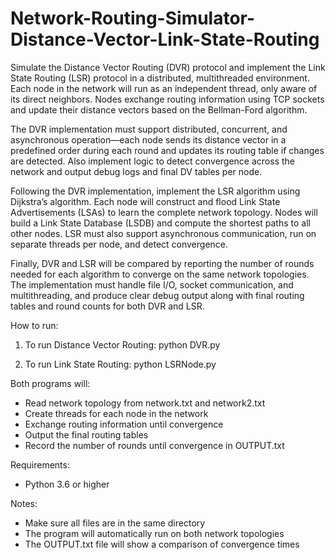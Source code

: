 # Network-Routing-Simulator-Distance-Vector-Link-State-Routing
Simulate the Distance Vector Routing (DVR) protocol and implement the Link State Routing (LSR) protocol in a distributed, multithreaded environment. Each node in the network will run as an independent thread, only aware of its direct neighbors. Nodes exchange routing information using TCP sockets and update their distance vectors based on the Bellman-Ford algorithm.

The DVR implementation must support distributed, concurrent, and asynchronous operation—each node sends its distance vector in a predefined order during each round and updates its routing table if changes are detected. Also implement logic to detect convergence across the network and output debug logs and final DV tables per node.

Following the DVR implementation, implement the LSR algorithm using Dijkstra’s algorithm. Each node will construct and flood Link State Advertisements (LSAs) to learn the complete network topology. Nodes will build a Link State Database (LSDB) and compute the shortest paths to all other nodes. LSR must also support asynchronous communication, run on separate threads per node, and detect convergence.

Finally, DVR and LSR will be compared by reporting the number of rounds needed for each algorithm to converge on the same network topologies. The implementation must handle file I/O, socket communication, and multithreading, and produce clear debug output along with final routing tables and round counts for both DVR and LSR.

How to run:
1. To run Distance Vector Routing:
   python DVR.py

2. To run Link State Routing:
   python LSRNode.py

Both programs will:
- Read network topology from network.txt and network2.txt
- Create threads for each node in the network
- Exchange routing information until convergence
- Output the final routing tables
- Record the number of rounds until convergence in OUTPUT.txt

Requirements:
- Python 3.6 or higher

Notes:
- Make sure all files are in the same directory
- The program will automatically run on both network topologies
- The OUTPUT.txt file will show a comparison of convergence times
